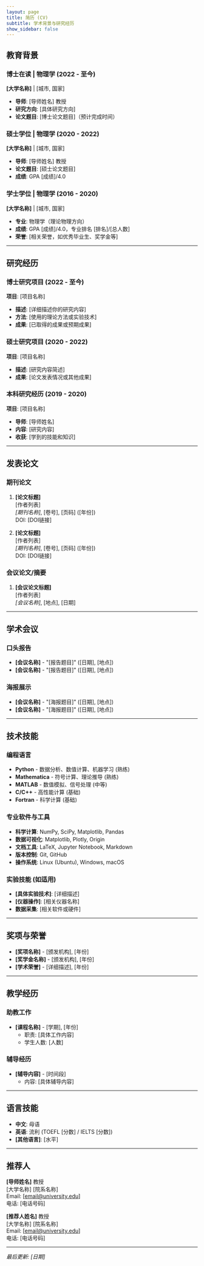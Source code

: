```yaml
---
layout: page
title: 简历 (CV)
subtitle: 学术背景与研究经历
show_sidebar: false
---
```


## 教育背景

### 博士在读 | 物理学 (2022 - 至今)
**[大学名称]** | [城市, 国家]
- **导师**: [导师姓名] 教授
- **研究方向**: [具体研究方向]
- **论文题目**: [博士论文题目]（预计完成时间）

### 硕士学位 | 物理学 (2020 - 2022)
**[大学名称]** | [城市, 国家]
- **导师**: [导师姓名] 教授
- **论文题目**: [硕士论文题目]
- **成绩**: GPA [成绩]/4.0

### 学士学位 | 物理学 (2016 - 2020)
**[大学名称]** | [城市, 国家]
- **专业**: 物理学（理论物理方向）
- **成绩**: GPA [成绩]/4.0，专业排名 [排名]/[总人数]
- **荣誉**: [相关荣誉，如优秀毕业生、奖学金等]

---

## 研究经历

### 博士研究项目 (2022 - 至今)
**项目**: [项目名称]
- **描述**: [详细描述你的研究内容]
- **方法**: [使用的理论方法或实验技术]
- **成果**: [已取得的成果或预期成果]

### 硕士研究项目 (2020 - 2022)
**项目**: [项目名称]
- **描述**: [研究内容简述]
- **成果**: [论文发表情况或其他成果]

### 本科研究经历 (2019 - 2020)
**项目**: [项目名称]
- **导师**: [导师姓名]
- **内容**: [研究内容]
- **收获**: [学到的技能和知识]

---

## 发表论文

### 期刊论文
1. **[论文标题]**  
   [作者列表]  
   *[期刊名称]*, [卷号], [页码] ([年份])  
   DOI: [DOI链接]

2. **[论文标题]**  
   [作者列表]  
   *[期刊名称]*, [卷号], [页码] ([年份])  
   DOI: [DOI链接]

### 会议论文/摘要
1. **[会议论文标题]**  
   [作者列表]  
   *[会议名称]*, [地点], [日期]

---

## 学术会议

### 口头报告
- **[会议名称]** - "[报告题目]" ([日期], [地点])
- **[会议名称]** - "[报告题目]" ([日期], [地点])

### 海报展示
- **[会议名称]** - "[海报题目]" ([日期], [地点])
- **[会议名称]** - "[海报题目]" ([日期], [地点])

---

## 技术技能

### 编程语言
- **Python** - 数据分析、数值计算、机器学习 (熟练)
- **Mathematica** - 符号计算、理论推导 (熟练)
- **MATLAB** - 数值模拟、信号处理 (中等)
- **C/C++** - 高性能计算 (基础)
- **Fortran** - 科学计算 (基础)

### 专业软件与工具
- **科学计算**: NumPy, SciPy, Matplotlib, Pandas
- **数据可视化**: Matplotlib, Plotly, Origin
- **文档工具**: LaTeX, Jupyter Notebook, Markdown
- **版本控制**: Git, GitHub
- **操作系统**: Linux (Ubuntu), Windows, macOS

### 实验技能 (如适用)
- **[具体实验技术]**: [详细描述]
- **[仪器操作]**: [相关仪器名称]
- **数据采集**: [相关软件或硬件]

---

## 奖项与荣誉

- **[奖项名称]** - [颁发机构], [年份]
- **[奖学金名称]** - [颁发机构], [年份]
- **[学术荣誉]** - [详细描述], [年份]

---

## 教学经历

### 助教工作
- **[课程名称]** - [学期], [年份]
  - 职责: [具体工作内容]
  - 学生人数: [人数]

### 辅导经历
- **[辅导内容]** - [时间段]
  - 内容: [具体辅导内容]

---

## 语言技能

- **中文**: 母语
- **英语**: 流利 (TOEFL [分数] / IELTS [分数])
- **[其他语言]**: [水平]

---

## 推荐人

**[导师姓名]** 教授  
[大学名称] [院系名称]  
Email: [email@university.edu]  
电话: [电话号码]

**[推荐人姓名]** 教授  
[大学名称] [院系名称]  
Email: [email@university.edu]  
电话: [电话号码]

---

*最后更新: [日期]*
